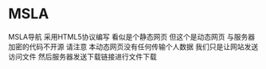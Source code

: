 # MSLA
MSLA导航
采用HTML5协议编写
看似是个静态网页 但这个是动态网页
与服务器加密的代码不开源
请注意 本动态网页没有任何传输个人数据 我们只是让网站发送访问文件 然后服务器发送下载链接进行文件下载
